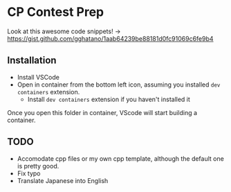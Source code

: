 # CP Contest Prep

Look at this awesome code snippets! -> https://gist.github.com/gghatano/1aab64239be88181d0fc91069c6fe9b4

## Installation

- Install VSCode
- Open in container from the bottom left icon, assuming you installed `dev containers` extension.
    - Install `dev containers` extension if you haven't installed it

Once you open this folder in container, VScode will start building a container.

## TODO

- Accomodate cpp files or my own cpp template, although the default one is pretty good.
- Fix typo
- Translate Japanese into English
